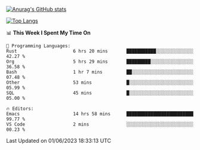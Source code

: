 [![Anurag's GitHub stats](https://github-readme-stats.vercel.app/api?username=wugouzi&count_private=true)](https://github.com/anuraghazra/github-readme-stats)

[![Top Langs](https://github-readme-stats.vercel.app/api/top-langs/?username=wugouzi&layout=compact&count_private=true&hide=html)](https://github.com/anuraghazra/github-readme-stats)

<!--START_SECTION:waka-->
📊 **This Week I Spent My Time On** 

```text
💬 Programming Languages: 
Rust                     6 hrs 20 mins       ███████████░░░░░░░░░░░░░░   42.27 % 
Org                      5 hrs 29 mins       █████████░░░░░░░░░░░░░░░░   36.58 % 
Bash                     1 hr 7 mins         ██░░░░░░░░░░░░░░░░░░░░░░░   07.48 % 
Other                    53 mins             █░░░░░░░░░░░░░░░░░░░░░░░░   05.99 % 
SQL                      45 mins             █░░░░░░░░░░░░░░░░░░░░░░░░   05.00 % 

🔥 Editors: 
Emacs                    14 hrs 58 mins      █████████████████████████   99.77 % 
VS Code                  2 mins              ░░░░░░░░░░░░░░░░░░░░░░░░░   00.23 % 
```


 Last Updated on 01/06/2023 18:33:13 UTC
<!--END_SECTION:waka-->

<!--
**wugouzi/wugouzi** is a ✨ _special_ ✨ repository because its `README.md` (this file) appears on your GitHub profile.

Here are some ideas to get you started:

- 🔭 I’m currently working on ...
- 🌱 I’m currently learning ...
- 👯 I’m looking to collaborate on ...
- 🤔 I’m looking for help with ...
- 💬 Ask me about ...
- 📫 How to reach me: ...
- 😄 Pronouns: ...
- ⚡ Fun fact: ...
-->
